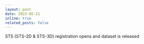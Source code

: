 ```yaml
---
layout: post
date: 2023-05-21
inline: true
related_posts: false
---
```


STS (STS-2D & STS-3D) registration opens and dataset is released
